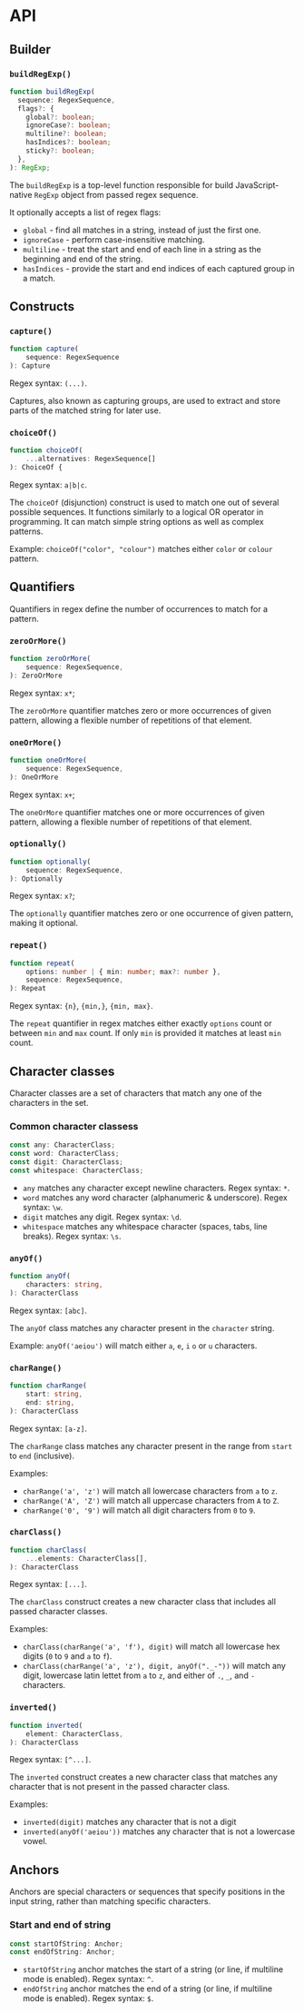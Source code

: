 # API

## Builder

### `buildRegExp()`

```ts
function buildRegExp(
  sequence: RegexSequence,
  flags?: {
    global?: boolean;
    ignoreCase?: boolean;
    multiline?: boolean;
    hasIndices?: boolean;
    sticky?: boolean;
  },
): RegExp;
```

The `buildRegExp` is a top-level function responsible for build JavaScript-native `RegExp` object from passed regex sequence.

It optionally accepts a list of regex flags:

- `global` - find all matches in a string, instead of just the first one.
- `ignoreCase` - perform case-insensitive matching.
- `multiline` - treat the start and end of each line in a string as the beginning and end of the string.
- `hasIndices` - provide the start and end indices of each captured group in a match.

## Constructs

### `capture()`

```ts
function capture(
    sequence: RegexSequence
): Capture
```

Regex syntax: `(...)`.

Captures, also known as capturing groups, are used to extract and store parts of the matched string for later use.

### `choiceOf()`

```ts
function choiceOf(
    ...alternatives: RegexSequence[]
): ChoiceOf {
```

Regex syntax: `a|b|c`.

The `choiceOf` (disjunction) construct is used to match one out of several possible sequences. It functions similarly to a logical OR operator in programming. It can match simple string options as well as complex patterns.

Example: `choiceOf("color", "colour")` matches either `color` or `colour` pattern.

## Quantifiers

Quantifiers in regex define the number of occurrences to match for a pattern.

### `zeroOrMore()`

```ts
function zeroOrMore(
    sequence: RegexSequence,
): ZeroOrMore
```

Regex syntax: `x*`;

The `zeroOrMore` quantifier matches zero or more occurrences of given pattern, allowing a flexible number of repetitions of that element.

### `oneOrMore()`

```ts
function oneOrMore(
    sequence: RegexSequence,
): OneOrMore
```

Regex syntax: `x+`;

The `oneOrMore` quantifier matches one or more occurrences of given pattern, allowing a flexible number of repetitions of that element.

### `optionally()`

```ts
function optionally(
    sequence: RegexSequence,
): Optionally
```

Regex syntax: `x?`;

The `optionally` quantifier matches zero or one occurrence of given pattern, making it optional.

### `repeat()`

```ts
function repeat(
    options: number | { min: number; max?: number },
    sequence: RegexSequence,
): Repeat
```

Regex syntax: `{n}`, `{min,}`, `{min, max}`.

The `repeat` quantifier in regex matches either exactly `options` count or between `min` and `max` count. If only `min` is provided it matches at least `min` count.

## Character classes

Character classes are a set of characters that match any one of the characters in the set.

### Common character classess

```ts
const any: CharacterClass;
const word: CharacterClass;
const digit: CharacterClass;
const whitespace: CharacterClass;
```

- `any` matches any character except newline characters. Regex syntax: `*`.
- `word` matches any word character (alphanumeric & underscore). Regex syntax: `\w`.
- `digit` matches any digit. Regex syntax: `\d`.
- `whitespace` matches any whitespace character (spaces, tabs, line breaks). Regex syntax: `\s`.

### `anyOf()`

```ts
function anyOf(
    characters: string,
): CharacterClass
```

Regex syntax: `[abc]`.

The `anyOf` class matches any character present in the `character` string.

Example: `anyOf('aeiou')` will match either `a`, `e`, `i` `o` or `u` characters.

### `charRange()`

```ts
function charRange(
    start: string,
    end: string,
): CharacterClass
```

Regex syntax: `[a-z]`.

The `charRange` class matches any character present in the range from `start` to `end` (inclusive).

Examples:

- `charRange('a', 'z')` will match all lowercase characters from `a` to `z`.
- `charRange('A', 'Z')` will match all uppercase characters from `A` to `Z`.
- `charRange('0', '9')` will match all digit characters from `0` to `9`.

### `charClass()`

```ts
function charClass(
    ...elements: CharacterClass[],
): CharacterClass
```

Regex syntax: `[...]`.

The `charClass` construct creates a new character class that includes all passed character classes.

Examples:

- `charClass(charRange('a', 'f'), digit)` will match all lowercase hex digits (`0` to `9` and `a` to `f`).
- `charClass(charRange('a', 'z'), digit, anyOf("._-"))` will match any digit, lowercase latin lettet from `a` to `z`, and either of `.`, `_`, and `-` characters.

### `inverted()`

```ts
function inverted(
    element: CharacterClass,
): CharacterClass
```

Regex syntax: `[^...]`.

The `inverted` construct creates a new character class that matches any character that is not present in the passed character class.

Examples:

- `inverted(digit)` matches any character that is not a digit
- `inverted(anyOf('aeiou'))` matches any character that is not a lowercase vowel.

## Anchors

Anchors are special characters or sequences that specify positions in the input string, rather than matching specific characters.

### Start and end of string

```ts
const startOfString: Anchor;
const endOfString: Anchor;
```

- `startOfString` anchor matches the start of a string (or line, if multiline mode is enabled). Regex syntax: `^`.
- `endOfString` anchor matches the end of a string (or line, if multiline mode is enabled). Regex syntax: `$`.

